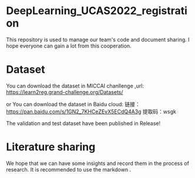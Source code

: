 # DeepLearning_UCAS2022_registration
This repository is used to manage our team's code and document sharing. I hope everyone can gain a lot from this cooperation.


# Dataset
You can download the dataset in MICCAI chanllenge ,url: https://learn2reg.grand-challenge.org/Datasets/

or You can download the dataset in Baidu cloud:
链接：https://pan.baidu.com/s/1GN2_7KHCeZEvX5ECdQ4A3g 
提取码：wsgk 

The validation and test dataset have been published in Release!


# Literature sharing
We hope that we can have some insights and record them in the process of research. It is recommended to use the markdown .
